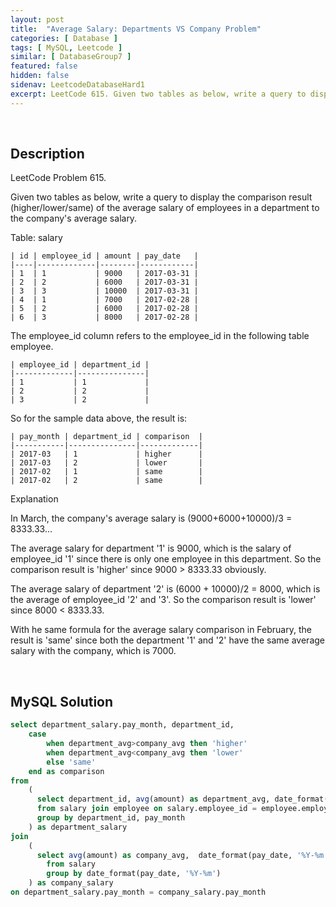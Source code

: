 ```yaml
---
layout: post
title:  "Average Salary: Departments VS Company Problem"
categories: [ Database ]
tags: [ MySQL, Leetcode ]
similar: [ DatabaseGroup7 ]
featured: false
hidden: false
sidenav: LeetcodeDatabaseHard1
excerpt: LeetCode 615. Given two tables as below, write a query to display the comparison result (higher/lower/same) of the average salary of employees in a department to the company's average salary.
---
```


<br />

## Description

LeetCode Problem 615. 

Given two tables as below, write a query to display the comparison result (higher/lower/same) of the average salary of employees in a department to the company's average salary.
 

Table: salary

```
| id | employee_id | amount | pay_date   |
|----|-------------|--------|------------|
| 1  | 1           | 9000   | 2017-03-31 |
| 2  | 2           | 6000   | 2017-03-31 |
| 3  | 3           | 10000  | 2017-03-31 |
| 4  | 1           | 7000   | 2017-02-28 |
| 5  | 2           | 6000   | 2017-02-28 |
| 6  | 3           | 8000   | 2017-02-28 |
```

The employee_id column refers to the employee_id in the following table employee.
 
```
| employee_id | department_id |
|-------------|---------------|
| 1           | 1             |
| 2           | 2             |
| 3           | 2             |
```

So for the sample data above, the result is:
 
```
| pay_month | department_id | comparison  |
|-----------|---------------|-------------|
| 2017-03   | 1             | higher      |
| 2017-03   | 2             | lower       |
| 2017-02   | 1             | same        |
| 2017-02   | 2             | same        |
```

Explanation
 

In March, the company's average salary is (9000+6000+10000)/3 = 8333.33...
 

The average salary for department '1' is 9000, which is the salary of employee_id '1' since there is only one employee in this department. So the comparison result is 'higher' since 9000 > 8333.33 obviously.
 

The average salary of department '2' is (6000 + 10000)/2 = 8000, which is the average of employee_id '2' and '3'. So the comparison result is 'lower' since 8000 < 8333.33.
 

With he same formula for the average salary comparison in February, the result is 'same' since both the department '1' and '2' have the same average salary with the company, which is 7000.

<br />

## MySQL Solution


```sql
select department_salary.pay_month, department_id,
    case
        when department_avg>company_avg then 'higher'
        when department_avg<company_avg then 'lower'
        else 'same'
    end as comparison
from
    (
      select department_id, avg(amount) as department_avg, date_format(pay_date, '%Y-%m') as pay_month
      from salary join employee on salary.employee_id = employee.employee_id
      group by department_id, pay_month
    ) as department_salary
join
    (
      select avg(amount) as company_avg,  date_format(pay_date, '%Y-%m') as pay_month 
        from salary 
        group by date_format(pay_date, '%Y-%m')
    ) as company_salary
on department_salary.pay_month = company_salary.pay_month
```
